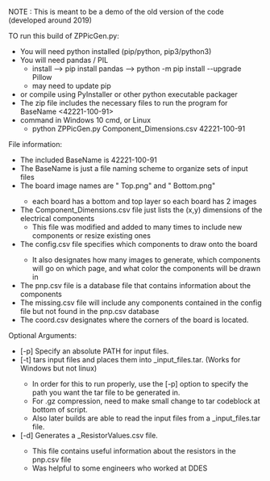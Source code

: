 NOTE : This is meant to be a demo of the old version of the code (developed around 2019)


TO run this build of ZPPicGen.py:
  - You will need python installed (pip/python, pip3/python3)
  - You will need pandas / PIL
    - install --> pip install pandas
              --> python -m pip install --upgrade Pillow
    - may need to update pip
  - or compile using PyInstaller or other python executable packager
  - The zip file includes the necessary files to run the program for BaseName <42221-100-91>
  - command in Windows 10 cmd, or Linux
    - python ZPPicGen.py Component_Dimensions.csv 42221-100-91

File information:
  - The included BaseName is 42221-100-91
  - The BaseName is just a file naming scheme to organize sets of input files
  - The board image names are "<BaseName> Top.png" and "<BaseName> Bottom.png"
    - each board has a bottom and top layer so each board has 2 images
  - The Component_Dimensions.csv file just lists the (x,y) dimensions of the electrical components
    - This file was modified and added to many times to include new components or resize existing ones
  - The <BaseName> config.csv file specifies which components to draw onto the board
    - It also designates how many images to generate, which components will go on which page, and what color the
      components will be drawn in
  - The <BaseName> pnp.csv file is a database file that contains information about the components
  - The <BaseName> missing.csv file will include any components contained in the config file but not found in the
    <BaseName> pnp.csv database
  - The <BaseName> coord.csv designates where the corners of the board is located.

Optional Arguments:
  - [-p] Specify an absolute PATH for input files.
  - [-t] tars input files and places them into <BaseName>_input_files.tar. (Works for Windows but not linux)
    - In order for this to run properly, use the [-p] option to specify the path you want the tar file to be
      generated in.
    - For .gz compression, need to make small change to tar codeblock at bottom of script.
    - Also later builds are able to read the input files from a <BaseName>_input_files.tar file.
  - [-d] Generates a <BaseName>_ResistorValues.csv file.
    - This file contains useful information about the resistors in the <BaseName> pnp.csv file
    - Was helpful to some engineers who worked at DDES
